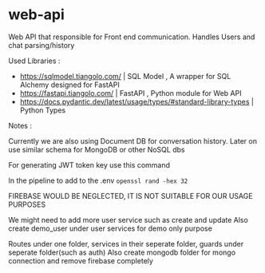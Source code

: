 # web-api
Web API that responsible for Front end communication. Handles Users and chat parsing/history

Used Libraries : 

- https://sqlmodel.tiangolo.com/ | SQL Model , A wrapper for SQL Alchemy designed for FastAPI
- https://fastapi.tiangolo.com/ | FastAPI , Python module for Web API
- https://docs.pydantic.dev/latest/usage/types/#standard-library-types | Python Types

Notes :

Currently we are also using Document DB for conversation history.
Later on use similar schema for MongoDB or other NoSQL dbs

For generating JWT token key use this command

In the pipeline to add to the .env
`openssl rand -hex 32`


FIREBASE WOULD BE NEGLECTED, IT IS NOT SUITABLE FOR OUR USAGE PURPOSES

We might need to add more user service such as create and update
Also create demo_user under user services for demo only purpose

Routes under one folder, services in their seperate folder, guards under seperate folder(such as auth)
Also create mongodb folder for mongo connection and remove firebase completely

